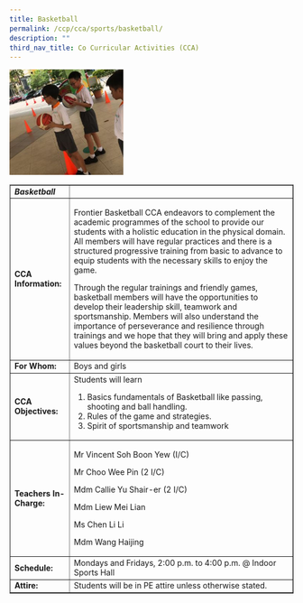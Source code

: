```yaml
---
title: Basketball
permalink: /ccp/cca/sports/basketball/
description: ""
third_nav_title: Co Curricular Activities (CCA)
---
```

<img style="width: 40%;" src="/images/bask.jpeg" />
<table class="table table-responsive table-bordered" border="1" cellpadding="10">
<tbody>
<tr>
<td><strong><em>Basketball</em></strong></td>
<td>&nbsp;</td>
</tr>
<tr>
<td><strong>CCA Information:</strong></td>
<td>
<p>Frontier Basketball CCA endeavors to complement the academic programmes of the school to provide our students with a holistic education in the physical domain. All members will have regular practices and there is a structured progressive training from basic to advance to equip students with the necessary skills to enjoy the game.</p>
<p>Through the regular trainings and friendly games, basketball members will have the opportunities to develop their leadership skill, teamwork and sportsmanship. Members will also understand the importance of perseverance and resilience through trainings and we hope that they will bring and apply these values beyond the basketball court to their lives.</p>
</td>
</tr>
<tr>
<td><strong>For Whom:</strong></td>
<td>Boys and girls</td>
</tr>
<tr>
<td><strong>CCA Objectives:</strong></td>
<td>Students will learn
<ol>
<li>Basics fundamentals of Basketball like passing, shooting and ball handling.</li>
<li>Rules of the game and strategies.</li>
<li>Spirit of sportsmanship and teamwork</li>
</ol>
</td>
</tr>
<tr>
<td><strong>Teachers In-Charge:</strong></td>
<td>
<p>Mr Vincent Soh Boon Yew (I/C)</p>
<p>Mr Choo Wee Pin (2 I/C)</p>
<p>Mdm Callie Yu Shair-er (2 I/C)</p>
<p>Mdm Liew Mei Lian</p>
<p>Ms Chen Li Li</p>
<p>Mdm Wang Haijing</p>
</td>
</tr>
<tr>
<td><strong>Schedule:</strong></td>
<td>Mondays and Fridays, 2:00 p.m. to 4:00 p.m. @ Indoor Sports Hall</td>
</tr>
<tr>
<td><strong>Attire:</strong></td>
<td>Students will be in PE attire unless otherwise stated.</td>
</tr>
</tbody>
</table>